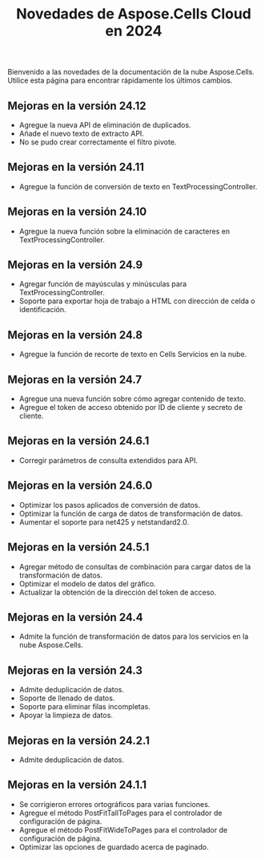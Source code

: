 ﻿---
title: Novedades de Aspose.Cells Cloud en 2024
second_title: Documen
linktitle: Novedades en 202
type: docs
weight: 20
url: /es/new-features/2024/
keywords: What's new in aspose cells cloud. Microsoft Office Excel, Open Office Spreadsheet, CSV, PDF
description: Esta página describe las nuevas funciones más interesantes de Aspose.Cells Cloud introducidas en versiones recientes
kwords: Excel, Office Nube, REST API, Hoja de cálculo, PDF, CSV, Json, Markdown, Novedades en Aspose.Cells Nube
---
Bienvenido a las novedades de la documentación de la nube Aspose.Cells. Utilice esta página para encontrar rápidamente los últimos cambios.

## Mejoras en la versión 24.12

- Agregue la nueva API de eliminación de duplicados.
- Añade el nuevo texto de extracto API.
- No se pudo crear correctamente el filtro pivote.

## Mejoras en la versión 24.11

- Agregue la función de conversión de texto en TextProcessingController.

## Mejoras en la versión 24.10

- Agregue la nueva función sobre la eliminación de caracteres en TextProcessingController.

## Mejoras en la versión 24.9

- Agregar función de mayúsculas y minúsculas para TextProcessingController.
- Soporte para exportar hoja de trabajo a HTML con dirección de celda o identificación.

## Mejoras en la versión 24.8

- Agregue la función de recorte de texto en Cells Servicios en la nube.

## Mejoras en la versión 24.7

- Agregue una nueva función sobre cómo agregar contenido de texto.
- Agregue el token de acceso obtenido por ID de cliente y secreto de cliente.

## Mejoras en la versión 24.6.1

- Corregir parámetros de consulta extendidos para API.

## Mejoras en la versión 24.6.0

- Optimizar los pasos aplicados de conversión de datos.
- Optimizar la función de carga de datos de transformación de datos.
- Aumentar el soporte para net425 y netstandard2.0.

## Mejoras en la versión 24.5.1

- Agregar método de consultas de combinación para cargar datos de la transformación de datos.
- Optimizar el modelo de datos del gráfico.
- Actualizar la obtención de la dirección del token de acceso.

## Mejoras en la versión 24.4

- Admite la función de transformación de datos para los servicios en la nube Aspose.Cells.

## Mejoras en la versión 24.3

- Admite deduplicación de datos.
- Soporte de llenado de datos.
- Soporte para eliminar filas incompletas.
- Apoyar la limpieza de datos.

## Mejoras en la versión 24.2.1

- Admite deduplicación de datos.

## Mejoras en la versión 24.1.1

- Se corrigieron errores ortográficos para varias funciones.
- Agregue el método PostFitTallToPages para el controlador de configuración de página.
- Agregue el método PostFitWideToPages para el controlador de configuración de página.
- Optimizar las opciones de guardado acerca de paginado.
